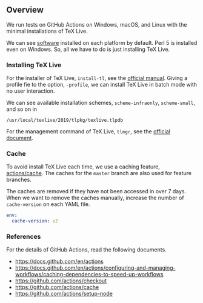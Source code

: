 ## Overview

We run tests on GitHub Actions on Windows, macOS, and Linux with the minimal installations of TeX Live.

We can see [software](https://docs.github.com/en/actions/reference/software-installed-on-github-hosted-runners) installed on each platform by default. Perl 5 is installed even on Windows. So, all we have to do is just installing TeX Live.

### Installing TeX Live

For the installer of TeX Live, `install-tl`, see the [official manual](https://tug.org/texlive/doc/install-tl.html). Giving a profile fie to the option, `-profile`, we can install TeX Live in batch mode with no user interaction.

We can see available installation schemes, `scheme-infraonly`, `scheme-small`, and so on in
```
/usr/local/texlive/2019/tlpkg/texlive.tlpdb
```

For the management command of TeX Live, `tlmgr`, see the [official document](https://www.tug.org/texlive/doc/tlmgr.html).

### Cache

To avoid install TeX Live each time, we use a caching feature, [actions/cache](https://github.com/actions/cache). The caches for the `master` branch are also used for feature branches.

The caches are removed if they have not been accessed in over 7 days.
When we want to remove the caches manually, increase the number of `cache-version` on each YAML file.

```yaml
env:
  cache-version: v2
```

### References

For the details of GitHub Actions, read the following documents.

- https://docs.github.com/en/actions
- https://docs.github.com/en/actions/configuring-and-managing-workflows/caching-dependencies-to-speed-up-workflows
- https://github.com/actions/checkout
- https://github.com/actions/cache
- https://github.com/actions/setup-node
